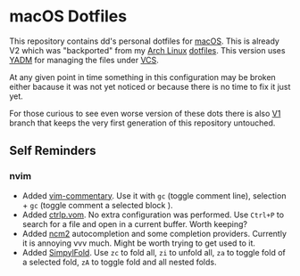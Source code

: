 macOS Dotfiles
==============
This repository contains dd's personal dotfiles for
[macOS](https://en.wikipedia.org/wiki/MacOS). This is already V2 which was
"backported" from my [Arch Linux](https://www.archlinux.org/)
[dotfiles](https://github.com/ddnomad/dotfiles.arch). This version uses
[YADM](https://github.com/TheLocehiliosan/yadm) for managing the files under
[VCS](https://en.wikipedia.org/wiki/Version_control).

At any given point in time something in this configuration may be broken either
bacause it was not yet noticed or because there is no time to fix it just yet.

For those curious to see even worse version of these dots there is also
[V1](https://github.com/ddnomad/dotfiles.mac/tree/legacy/v1) branch that keeps
the very first generation of this repository untouched.

Self Reminders
--------------
### nvim
- Added [vim-commentary](https://github.com/tpope/vim-commentary). Use it with
  `gc` (toggle comment line), selection + `gc` (toggle comment a selected block
  ).
- Added [ctrlp.vom](https://github.com/ctrlpvim/ctrlp.vim). No extra
  configuration was performed. Use `Ctrl+P` to search for a file and open in
  a current buffer. Worth keeping?
- Added [ncm2](https://github.com/ncm2/ncm2) autocompletion and some
  completion providers. Currently it is annoying vvv much. Might be worth
  trying to get used to it.
- Added [SimpylFold](https://github.com/tmhedberg/SimpylFold). Use `zc` to
  fold all, `zi` to unfold all, `za` to toggle fold of a selected fold,
  `zA` to toggle fold and all nested folds.
